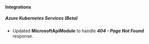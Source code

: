 
#### Integrations
##### Azure Kubernetes Services (Beta)
- Updated **MicrosoftApiModule** to handle ***404 - Page Not Found*** response.
